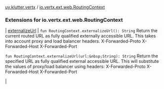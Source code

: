[uy.klutter.vertx](../index.md) / [io.vertx.ext.web.RoutingContext](.)


### Extensions for io.vertx.ext.web.RoutingContext


| [externalizeUrl](externalize-url.md) | `fun RoutingContext.externalizeUrl(): String`
Return the current routed URL as fully qualified externally accessible URL.  This takes into account proxy and
load balancer headers.
X-Forwarded-Proto
X-Forwarded-Host
X-Forwarded-Port

`fun RoutingContext.externalizeUrl(url:&nbsp;String): String`
Return the specified URL as fully qualified external accessible URL.  This will substitute the values of proxy/load
balancer using headers:
X-Forwarded-Proto
X-Forwarded-Host
X-Forwarded-Port

 |

